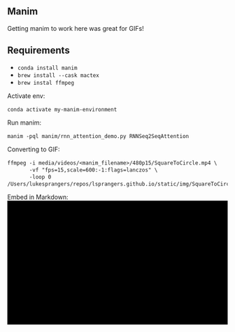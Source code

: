 ## Manim
Getting manim to work here was great for GIFs!

## Requirements
- `conda install manim`
- `brew install --cask mactex`
- `brew instal ffmpeg`

Activate env:
```
conda activate my-manim-environment
```

Run manim:
```
manim -pql manim/rnn_attention_demo.py RNNSeq2SeqAttention
```

Converting to GIF:
```
ffmpeg -i media/videos/<manim_filename>/480p15/SquareToCircle.mp4 \
       -vf "fps=15,scale=600:-1:flags=lanczos" \
       -loop 0 /Users/lukesprangers/repos/lsprangers.github.io/static/img/SquareToCircle.gif
```

Embed in Markdown:
![Square to Circle](../static/img/SquareToCircle.gif)